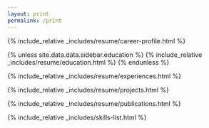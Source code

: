 ```yaml
---
layout: print
permalink: /print
---
```



{% include_relative _includes/resume/career-profile.html %}

{% unless site.data.data.sidebar.education %}
{% include_relative _includes/resume/education.html %}
{% endunless %}

{% include_relative _includes/resume/experiences.html %}

{% include_relative _includes/resume/projects.html %}

{% include_relative _includes/resume/publications.html %}

{% include_relative _includes/skills-list.html %}

